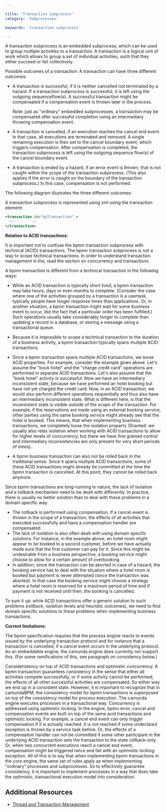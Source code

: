```yaml
---

title: 'Transaction Subprocess'
category: 'Subprocesses'

keywords: 'transaction subprocess'

---
```



A transaction subprocess is an embedded subprocess, which can be used to group multiple activities to a transaction. A transaction is a logical unit of work which allows to group a set of individual activities, such that they either succeed or fail collectively.

Possible outcomes of a transaction: A transaction can have three different outcomes:

*   A transaction is successful, if it is neither cancelled not terminated by a hazard. If a transaction subprocess is successful, it is left using the outgoing sequenceflow(s). A successful transaction might be compensated if a compensation event is thrown later in the process.<br/>

    Note: just as "ordinary" embedded subprocesses, a transaction may be compensated after successful completion using an intermediary throwing compensation event.

*   A transaction is cancelled, if an execution reaches the cancel end event. In that case, all executions are terminated and removed. A single remaining execution is then set to the cancel boundary event, which triggers compensation. After compensation is completed, the transaction subprocess is left using the outgoing sequence flow(s) of the cancel boundary event.

*   A transaction is ended by a hazard, if an error event is thrown, that is not caught within the scope of the transaction subprocess. (This also applies if the error is caught on the boundary of the transaction subprocess.) In this case, compensation is not performed.

The following diagram illustrates the three different outcomes: 

<div data-bpmn-diagram="implement/business-transaction"></div>

A transaction subprocess is represented using xml using the transaction element: 

```xml
<transaction id="myTransaction" >
  <!-- ... -->
</transaction>
```

<div class="alert alert-warning">
  <strong>Relation to ACID transactions:</strong>

  It is important not to confuse the bpmn transaction subprocess with technical (ACID) transactions. The bpmn transaction subprocess is not a way to scope technical transactions. In order to understand transaction management in the, read the section on concurrency and transactions.
</div>

A bpmn transaction is different from a technical transaction in the following ways:

*   While an ACID transaction is typically short lived, a bpmn transaction may take hours, days or even months to complete. (Consider the case where one of the activities grouped by a transaction is a usertask, typically people have longer response times than applications. Or, in another situation, a bpmn transaction might wait for some business event to occur, like the fact that a particular order has been fulfilled.) Such operations usually take considerably longer to complete than updating a record in a database, or storing a message using a transactional queue.

*   Because it is impossible to scope a technical transaction to the duration of a business activity, a bpmn transaction typically spans multiple ACID transactions.

*   Since a bpmn transaction spans multiple ACID transactions, we loose ACID properties. For example, consider the example given above. Let's assume the "book hotel" and the "charge credit card" operations are performed in separate ACID transactions. Let's also assume that the "book hotel" activity is successful. Now we have an intermediary inconsistent state, because we have performed an hotel booking but have not yet charged the credit card. Now, in an ACID transaction, we would also perform different operations sequentially and thus also have an intermediary inconsistent state. What is different here, is that the inconsistent state is visible outside of the scope of the transaction. For example, if the reservations are made using an external booking service, other parties using the same booking service might already see that the hotel is booked. This means, that when implementing business transactions, we completely loose the isolation property (Granted: we usually also relax isolation when working with ACID transactions to allow for higher levels of concurrency, but there we have fine grained control and intermediary inconsistencies are only present for very short periods of times).

*   A bpmn business transaction can also not be rolled back in the traditional sense. Since it spans multiple ACID transactions, some of these ACID transactions might already be committed at the time the bpmn transaction is cancelled. At this point, they cannot be rolled back anymore.


Since bpmn transactions are long-running in nature, the lack of isolation and a rollback mechanism need to be dealt with differently. In practice, there is usually no better solution than to deal with these problems in a domain specific way:

*   The rollback is performed using compensation. If a cancel event is thrown in the scope of a transaction, the effects of all activities that executed successfully and have a compensation handler are compensated.
*   The lack of isolation is also often dealt with using domain specific solutions. For instance, in the example above, an hotel room might appear to be booked to a second customer, before we have actually made sure that the first customer can pay for it. Since this might be undesirable from a business perspective, a booking service might choose to allow for a certain amount of overbooking.
* In addition, since the transaction can be aborted in case of a hazard, the booking service has to deal with the situation where a hotel room is booked but payment is never attempted (since the transaction was aborted). In that case the booking service might choose a strategy where a hotel room is reserved for a maximum period of time and if payment is not received until then, the booking is cancelled.

To sum it up: while ACID transactions offer a generic solution to such problems (rollback, isolation levels and heuristic outcomes), we need to find domain specific solutions to these problems when implementing business transactions.

<div class="alert alert-warning">
  <strong>Current limitations:</strong>

  The bpmn specification requires that the process engine reacts to events issued by the underlying transaction protocol and for instance that a transaction is cancelled, if a cancel event occurs in the underlying protocol. As an embeddable engine, the camunda engine does currently not support this. (For some ramifications of this, see paragraph on consistency below.) 
</div>

Consideristency on top of ACID transactions and optimistic concurrency: A bpmn transaction guarantees consistency in the sense that either all activities compete successfully, or if some activity cannot be performed, the effects of all other successful activities are compensated. So either way we end up in a consistent state. However, it is important to recognize that in camundaBPM, the consistency model for bpmn transactions is superposed on top of the consistency model for process execution. The camunda engine executes processes in a transactional way. Concurrency is addressed using optimistic locking. In the engine, bpmn error, cancel and compensation events are built on top of the same acid transactions and optimistic locking. For example, a cancel end event can only trigger compensation if it is actually reached. It is not reached if some undeclared exception is thrown by a service task before. Or, the effects of a compensation handler can not be committed if some other participant in the underlying ACID transaction sets the transaction to the state rollback-only. Or, when two concurrent executions reach a cancel end event, compensation might be triggered twice and fail with an optimistic locking exception. All of this is to say that when implementing bpmn transactions in the core engine, the same set of rules apply as when implementing "ordinary" processes and subprocesses. So to effectively guarantee consistency, it is important to implement processes in a way that does take the optimistic, transactional execution model into consideration.


## Additional Resources

*   [Thread and Transaction Management](ref:/guides/user-guide/#process-engine-transactions-in-processes)